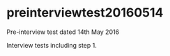 # preinterviewtest20160514
Pre-interview test dated 14th May 2016

Interview tests including step 1.
